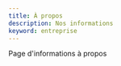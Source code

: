 ```yaml
---
title: À propos
description: Nos informations
keyword: entreprise
---
```


Page d'informations à propos
